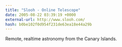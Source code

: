```yaml
---
title: "Slooh - Online Telescope"
date: 2005-08-22 03:39:19 +0000
external-url: http://www.slooh.com/
hash: b0be102f0d954f231de63ea18e44a29b
---
```


Remote, realtime astronomy from the Canary Islands.
